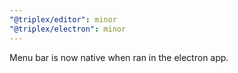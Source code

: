 ```yaml
---
"@triplex/editor": minor
"@triplex/electron": minor
---
```


Menu bar is now native when ran in the electron app.
